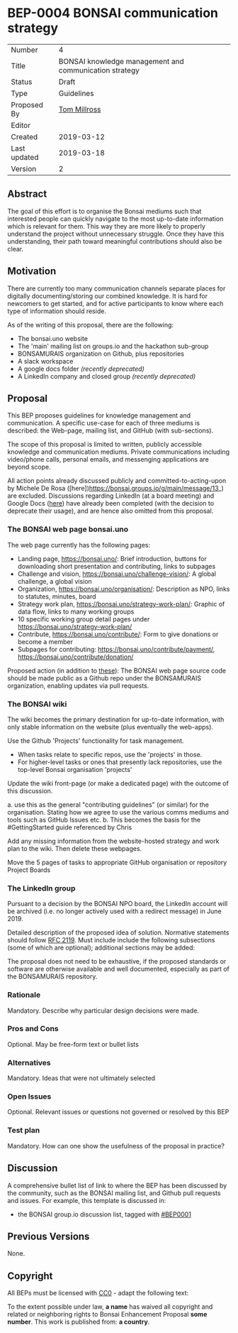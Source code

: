 # BEP-0004 BONSAI communication strategy

| | |
| - | - |
| Number | 4 |
| Title | BONSAI knowledge management and communication strategy |
| Status | Draft |
| Type | Guidelines |
| Proposed By | [Tom Millross](https://github.com/tmillross/) |
| Editor |  |
| Created | 2019-03-12 |
| Last updated | 2019-03-18 |
| Version | 2 |

## Abstract

The goal of this effort is to organise the Bonsai mediums such that interested people can quickly navigate to the most up-to-date information which is relevant for them. This way they are more likely to properly understand the project without unnecessary struggle. Once they have this understanding, their path toward meaningful contributions should also be clear.

## Motivation

There are currently too many communication channels separate places for digitally documenting/storing our combined knowledge. It is  hard for newcomers to get started, and for active participants to know where each type of information should reside.

As of the writing of this proposal, there are the following:

* The bonsai.uno website
* The 'main' mailing list on groups.io and the hackathon sub-group
* BONSAMURAIS organization on Github, plus repositories
* A slack workspace
* A google docs folder _(recently deprecated)_
* A LinkedIn company and closed group _(recently deprecated)_

## Proposal

This BEP proposes guidelines for knowledge management and communication. A specific use-case for each of three mediums is described: the Web-page, mailing list, and GitHub (with sub-sections). 

The scope of this proposal is limited to written, publicly accessible knowledge and communication mediums. Private communications including video/phone calls, personal emails, and messenging applications are beyond scope. 

All action points already discussed publicly and committed-to-acting-upon by Michele De Rosa ([here])https://bonsai.groups.io/g/main/message/13_) are excluded. Discussions regarding LinkedIn (at a board meeting) and Google Docs ([here](https://bonsai.groups.io/g/main/topic/30174153?p=,,,20,0,0,0::recentpostdate,,,20,2,0,0&allview=1)) have already been completed (with the decision to deprecate their usage), and are hence also omitted from this proposal.

### The BONSAI web page bonsai.uno

The web page currently has the following pages:

* Landing page, https://bonsai.uno/: Brief introduction, buttons for downloading short presentation and contributing, links to subpages
* Challenge and vision, https://bonsai.uno/challenge-vision/: A global challenge, a global vision
* Organization, https://bonsai.uno/organisation/: Description as NPO, links to statutes, minutes, board
* Strategy work plan, https://bonsai.uno/strategy-work-plan/: Graphic of data flow, links to many working groups
* 10 specific working group detail pages under https://bonsai.uno/strategy-work-plan/
* Contribute, https://bonsai.uno/contribute/: Form to give donations or become a member
* Subpages for contributing: https://bonsai.uno/contribute/payment/, https://bonsai.uno/contribute/donation/

Proposed action (in addition to [these](https://bonsai.groups.io/g/main/message/13_)): 
The BONSAI web page source code should be made public as a Github repo under the BONSAMURAIS organization, enabling updates via pull requests.


### The BONSAI wiki

The wiki becomes the primary destination for up-to-date information, with only stable information on the website (plus eventually the web-apps).

Use the Github 'Projects' functionality for task management.

* When tasks relate to specific repos, use the 'projects' in those.
* For higher-level tasks or ones that presently lack repositories, use the top-level Bonsai organisation 'projects'

Update the wiki front-page (or make a dedicated page) with the outcome of this discussion.

a.       use this as the general "contributing guidelines" (or similar) for the organisation. Stating how we agree to use the various comms mediums and tools such as GitHub Issues etc.
b.       This becomes the basis for the #GettingStarted guide referenced by Chris

Add any missing information from the website-hosted strategy and work plan to the wiki. Then delete these webpages.

Move the 5 pages of tasks to appropriate GitHub organisation or repository Project Boards



### The LinkedIn group

Pursuant to a decision by the BONSAI NPO board, the LinkedIn account will be archived (i.e. no longer actively used with a redirect message) in June 2019.

Detailed description of the proposed idea of solution. Normative statements should follow [RFC 2119](https://www.ietf.org/rfc/rfc2119.txt). Must include include the following subsections (some of which are optional); additional sections may be added:

The proposal does not need to be exhaustive, if the proposed standards or software are otherwise available and well documented, especially as part of the BONSAMURAIS repository.

### Rationale

Mandatory. Describe why particular design decisions were made.

### Pros and Cons

Optional. May be free-form text or bullet lists

### Alternatives

Mandatory. Ideas that were not ultimately selected

### Open Issues

Optional. Relevant issues or questions not governed or resolved by this BEP

### Test plan

Mandatory. How can one show the usefulness of the proposal in practice?

## Discussion

A comprehensive bullet list of link to where the BEP has been discussed by the community, such as the BONSAI mailing list, and Github pull requests and issues. For example, this template is discussed in:

* the BONSAI group.io discussion list, tagged with [#BEP0001](https://bonsai.groups.io/g/hackathon2019/topic/bep_0001_bonsai_bep/30402593?p=,,,20,0,0,0::recentpostdate%2Fsticky,,,20,2,0,30402593)

## Previous Versions

None.

## Copyright

All BEPs must be licensed with [CC0](https://creativecommons.org/publicdomain/zero/1.0/) - adapt the following text:

  To the extent possible under law, **a name** has waived all copyright and related or neighboring
  rights to Bonsai Enhancement Proposal **some number**. This work is published from: **a country**.
